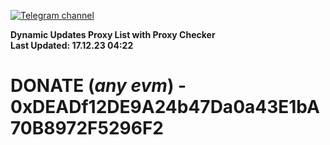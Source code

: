 [![Telegram channel](https://img.shields.io/endpoint?url=https://runkit.io/damiankrawczyk/telegram-badge/branches/master?url=https://t.me/n4z4v0d)](https://t.me/n4z4v0d) 

**Dynamic Updates Proxy List with Proxy Checker**  
**Last Updated: 17.12.23 04:22**

# DONATE (_any evm_) - 0xDEADf12DE9A24b47Da0a43E1bA70B8972F5296F2
